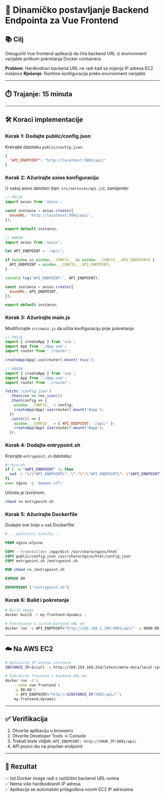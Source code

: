 # 🔧 Dinamičko postavljanje Backend Endpointa za Vue Frontend

## 📚 Cilj
Omogućiti Vue frontend aplikaciji da čita backend URL iz environment varijable prilikom pokretanja Docker containera.

**Problem**: Hardkodiran backend URL ne radi kad se mijenja IP adresa EC2 instance
**Rješenje**: Runtime konfiguracija preko environment varijable

---

## ⏱️ Trajanje: 15 minuta

---

## 🛠️ Koraci implementacije

### **Korak 1: Dodajte public/config.json**

Kreirajte datoteku `public/config.json`:

```json
{
  "API_ENDPOINT": "http://localhost:5001/api/"
}
```

### **Korak 2: Ažurirajte axios konfiguraciju**

U vašoj axios datoteci (npr. `src/services/api.js`), zamijenite:

```javascript
// PRIJE
import axios from 'axios';

const instance = axios.create({
  baseURL: 'http://localhost:5001/api/',
});

export default instance;
```

```javascript
// NAKON
import axios from 'axios';

let API_ENDPOINT = '/api/';

if (window && window.__CONFIG__ && window.__CONFIG__.API_ENDPOINT) {
  API_ENDPOINT = window.__CONFIG__.API_ENDPOINT;
}

console.log('API_ENDPOINT:', API_ENDPOINT);

const instance = axios.create({
  baseURL: API_ENDPOINT,
});

export default instance;
```

### **Korak 3: Ažurirajte main.js**

Modificirajte `src/main.js` da učita konfiguraciju prije pokretanja:

```javascript
// PRIJE
import { createApp } from 'vue';
import App from './App.vue';
import router from './router';

createApp(App).use(router).mount('#app');
```

```javascript
// NAKON
import { createApp } from 'vue';
import App from './App.vue';
import router from './router';

fetch('/config.json')
  .then(res => res.json())
  .then(config => {
    window.__CONFIG__ = config;
    createApp(App).use(router).mount('#app');
  })
  .catch(() => {
    window.__CONFIG__ = { API_ENDPOINT: '/api/' };
    createApp(App).use(router).mount('#app');
  });
```

### **Korak 4: Dodajte entrypoint.sh**

Kreirajte `entrypoint.sh` datoteku:

```bash
#!/bin/sh
if [ -n "$API_ENDPOINT" ]; then
  sed -i "s|\"API_ENDPOINT\": \".*\"|\"API_ENDPOINT\": \"$API_ENDPOINT\"|g" /usr/share/nginx/html/config.json
fi
exec nginx -g 'daemon off;'
```

Učinite je izvršnom:
```bash
chmod +x entrypoint.sh
```

### **Korak 5: Ažurirajte Dockerfile**

Dodajte ove linije u vaš Dockerfile:

```dockerfile
# ...postojeći sadržaj...

FROM nginx:alpine

COPY --from=builder /app/dist /usr/share/nginx/html
COPY public/config.json /usr/share/nginx/html/config.json
COPY entrypoint.sh /entrypoint.sh

RUN chmod +x /entrypoint.sh

EXPOSE 80

ENTRYPOINT ["/entrypoint.sh"]
```

### **Korak 6: Build i pokretanje**

```bash
# Build image
docker build -t my-frontend:dynamic .

# Pokretanje s custom backend URL-om
docker run -e API_ENDPOINT="http://192.168.1.100:5001/api/" -p 8080:80 my-frontend:dynamic
```

---

## ☁️ Na AWS EC2

```bash
# Dohvatite IP adresu instance
INSTANCE_IP=$(curl -s http://169.254.169.254/latest/meta-data/local-ipv4)

# Pokrenite frontend s backend URL-om
docker run -d \
    --name vue-frontend \
    -p 80:80 \
    -e API_ENDPOINT="http://$INSTANCE_IP:5001/api/" \
    my-frontend:dynamic
```

---

## ✅ Verifikacija

1. Otvorite aplikaciju u browseru
2. Otvorite Developer Tools → Console
3. Trebali biste vidjeti: `API_ENDPOINT: http://YOUR_IP:5001/api/`
4. API pozivi idu na pravilan endpoint

---

## 🎯 Rezultat

✅ Isti Docker image radi s različitim backend URL-ovima  
✅ Nema više hardkodiranih IP adresa  
✅ Aplikacija se automatski prilagođava novim EC2 IP adresama
